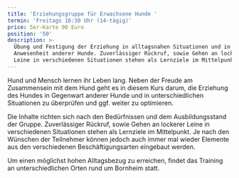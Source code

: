 ```yaml
---
title: 'Erziehungsgruppe für Erwachsene Hunde '
termin: 'Freitags 16:30 Uhr (14-tägig)'
price: 5er-Karte 90 Euro
position: '50'
description: >-
  Übung und Festigung der Erziehung in alltagsnahen Situationen und in
  Anwesenheit anderer Hunde. Zuverlässiger Rückruf, sowie Gehen an lockerer
  Leine in verschiedenen Situationen stehen als Lernziele im Mittelpunkt.
---
```

Hund und Mensch lernen ihr Leben lang. Neben der Freude am Zusammensein mit dem Hund geht es in diesem Kurs darum, die Erziehung des Hundes in Gegenwart anderer Hunde und in unterschiedlichen Situationen zu überprüfen und ggf. weiter zu optimieren.

Die Inhalte richten sich nach den Bedürfnissen und dem Ausbildungsstand der Gruppe. Zuverlässiger Rückruf, sowie Gehen an lockerer Leine in verschiedenen Situationen stehen als Lernziele im Mittelpunkt. Je nach den Wünschen der Teilnehmer können jedoch auch immer mal wieder Elemente aus den verschiedenen Beschäftigungsarten eingebaut werden. 

Um einen möglichst hohen Alltagsbezug zu erreichen, findet das Training an unterschiedlichen Orten rund um Bornheim statt.
